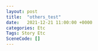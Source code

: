 ```yaml
---
layout: post
title:  "others_test"
date:   2021-12-21 11:00:00 +0000
categories: Etc
Tags: Story Etc
SceneCode: []
---
```


